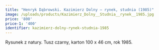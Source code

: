 ```yaml
---
title: "Henryk Dąbrowski. Kazimierz Dolny – rynek, studnia (1985)"
image: /uploads/products/Kazimierz_Dolny__Studnia__rynek__1985.jpg
price: '800'
price-1: '400'
identifier: kazimierz-dolny-rynek-studnia-1985
---
```

Rysunek z natury. Tusz czarny, karton 100 x 46 cm, rok 1985.